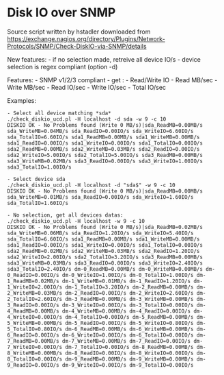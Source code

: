 Disk IO over SNMP
=================

Source script written by hstadler downloaded from https://exchange.nagios.org/directory/Plugins/Network-Protocols/SNMP/Check-DiskIO-via-SNMP/details

New features:
	- if no selection made, retreive all device IO/s
	- device selection is regex compliant (option -d)

Features:
	- SNMP v1/2/3 compliant
	- get :
		- Read/Write IO
		- Read MB/sec
		- Write MB/sec
		- Read IO/sec
		- Write IO/sec
		- Total IO/sec

Examples:

	- Select all device matching *sda*
	./check_diskio_ucd.pl -H localhost -d sda -w 9 -c 10
	DISKIO OK - No Problems found (Write 0 MB/s)|sda_ReadMB=0.00MB/s sda_WriteMB=0.04MB/s sda_ReadIO=0.00IO/s sda_WriteIO=6.60IO/s sda_TotalIO=6.60IO/s sda1_ReadMB=0.00MB/s sda1_WriteMB=0.00MB/s sda1_ReadIO=0.00IO/s sda1_WriteIO=0.00IO/s sda1_TotalIO=0.00IO/s sda2_ReadMB=0.00MB/s sda2_WriteMB=0.03MB/s sda2_ReadIO=0.00IO/s sda2_WriteIO=5.00IO/s sda2_TotalIO=5.00IO/s sda3_ReadMB=0.00MB/s sda3_WriteMB=0.02MB/s sda3_ReadIO=0.00IO/s sda3_WriteIO=1.00IO/s sda3_TotalIO=1.00IO/s 

	- Select device sda
	./check_diskio_ucd.pl -H localhost -d "sda$" -w 9 -c 10
	DISKIO OK - No Problems found (Write 0 MB/s)|sda_ReadMB=0.00MB/s sda_WriteMB=0.01MB/s sda_ReadIO=0.00IO/s sda_WriteIO=1.60IO/s sda_TotalIO=1.60IO/s 

	- No selection, get all devices datas:
	./check_diskio_ucd.pl -H localhost -w 9 -c 10
	DISKIO OK - No Problems found (Write 0 MB/s)|sda_ReadMB=0.02MB/s sda_WriteMB=0.06MB/s sda_ReadIO=1.20IO/s sda_WriteIO=5.40IO/s sda_TotalIO=6.60IO/s sda1_ReadMB=0.00MB/s sda1_WriteMB=0.00MB/s sda1_ReadIO=0.00IO/s sda1_WriteIO=0.00IO/s sda1_TotalIO=0.00IO/s sda2_ReadMB=0.02MB/s sda2_WriteMB=0.03MB/s sda2_ReadIO=1.20IO/s sda2_WriteIO=2.00IO/s sda2_TotalIO=3.20IO/s sda3_ReadMB=0.00MB/s sda3_WriteMB=0.03MB/s sda3_ReadIO=0.00IO/s sda3_WriteIO=2.40IO/s sda3_TotalIO=2.40IO/s dm-0_ReadMB=0.00MB/s dm-0_WriteMB=0.00MB/s dm-0_ReadIO=0.00IO/s dm-0_WriteIO=1.00IO/s dm-0_TotalIO=1.00IO/s dm-1_ReadMB=0.02MB/s dm-1_WriteMB=0.01MB/s dm-1_ReadIO=1.20IO/s dm-1_WriteIO=2.00IO/s dm-1_TotalIO=3.20IO/s dm-2_ReadMB=0.00MB/s dm-2_WriteMB=0.03MB/s dm-2_ReadIO=0.00IO/s dm-2_WriteIO=2.60IO/s dm-2_TotalIO=2.60IO/s dm-3_ReadMB=0.00MB/s dm-3_WriteMB=0.00MB/s dm-3_ReadIO=0.00IO/s dm-3_WriteIO=0.00IO/s dm-3_TotalIO=0.00IO/s dm-4_ReadMB=0.00MB/s dm-4_WriteMB=0.00MB/s dm-4_ReadIO=0.00IO/s dm-4_WriteIO=0.00IO/s dm-4_TotalIO=0.00IO/s dm-5_ReadMB=0.00MB/s dm-5_WriteMB=0.00MB/s dm-5_ReadIO=0.00IO/s dm-5_WriteIO=0.80IO/s dm-5_TotalIO=0.80IO/s dm-6_ReadMB=0.00MB/s dm-6_WriteMB=0.00MB/s dm-6_ReadIO=0.00IO/s dm-6_WriteIO=0.00IO/s dm-6_TotalIO=0.00IO/s dm-7_ReadMB=0.00MB/s dm-7_WriteMB=0.00MB/s dm-7_ReadIO=0.00IO/s dm-7_WriteIO=0.00IO/s dm-7_TotalIO=0.00IO/s dm-8_ReadMB=0.00MB/s dm-8_WriteMB=0.00MB/s dm-8_ReadIO=0.00IO/s dm-8_WriteIO=0.00IO/s dm-8_TotalIO=0.00IO/s dm-9_ReadMB=0.00MB/s dm-9_WriteMB=0.00MB/s dm-9_ReadIO=0.00IO/s dm-9_WriteIO=0.00IO/s dm-9_TotalIO=0.00IO/s
